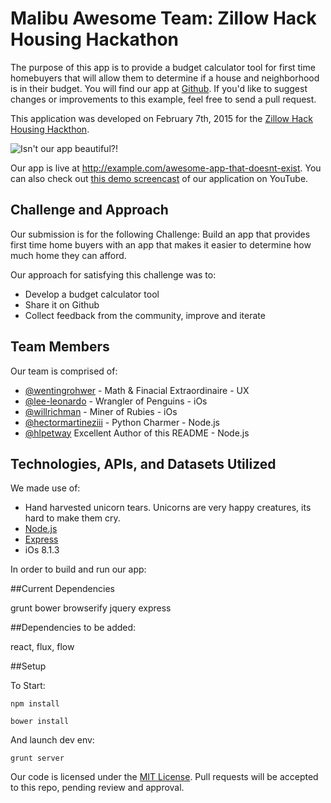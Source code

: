 
# Malibu Awesome Team: Zillow Hack Housing Hackathon

The purpose of this app is to provide a budget calculator tool for first time homebuyers that will allow them to determine if a house and neighborhood is in their budget. You will find our app at [Github](https://github.com/Malibu-Awesome). If you'd like to suggest changes or improvements to this example, feel free to send a pull request.

This application was developed on February 7th, 2015 for the [Zillow Hack Housing Hackthon](http://investors.zillow.com/releasedetail.cfm?ReleaseID=892685).

![Isn't our app beautiful?!](http://slaw.me/blog/wp-content/uploads/2011/12/kitten.jpg)

Our app is live at http://example.com/awesome-app-that-doesnt-exist. You can also check out [this demo screencast](https://www.youtube.com/watch?v=dQw4w9WgXcQ) of our application on YouTube.

## Challenge and Approach

Our submission is for the following Challenge: 
Build an app that provides first time home buyers with an app that makes it easier to determine how much home they can afford.

Our approach for satisfying this challenge was to:

- Develop a budget calculator tool
- Share it on Github
- Collect feedback from the community, improve and iterate

## Team Members

Our team is comprised of:

- [@wentingrohwer](https://github.com/wentingrohwer) - Math & Finacial Extraordinaire - UX
- [@lee-leonardo](https://github.com/lee-leonardo) - Wrangler of Penguins - iOs
- [@willrichman](https://github.com/willrichman) - Miner of Rubies - iOs
- [@hectormartineziii](https://github.com/hectormartineziii) - Python Charmer - Node.js
- [@hlpetway](https://github.com/hlpetway) Excellent Author of this README - Node.js

## Technologies, APIs, and Datasets Utilized

We made use of:

- Hand harvested unicorn tears. Unicorns are very happy creatures, its hard to make them cry.
- [Node.js](http://nodejs.org/)
- [Express](http://expressjs.com/)
- iOs 8.1.3

In order to build and run our app:

##Current Dependencies

grunt
bower
browserify
jquery
express

##Dependencies to be added:

react, flux, flow

##Setup

To Start:

```npm install```


```bower install```

And launch dev env:

```grunt server```

Our code is licensed under the [MIT License](LICENSE.md). Pull requests will be accepted to this repo, pending review and approval.
